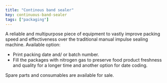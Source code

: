 ```yaml
---
title: "Continous band sealer"
key: continuous-band-sealer
tags: ["packaging"]
---
```


A reliable and multipurpose piece of equipment to vastly improve packing speed and effectiveness over the traditional manual impulse sealing machine. Available option:

- Print packing date and/ or batch number.
- Fill the packages with nitrogen gas to preserve food product freshness and quality for a longer time and another option for date coding.

Spare parts and consumables are available for sale.
